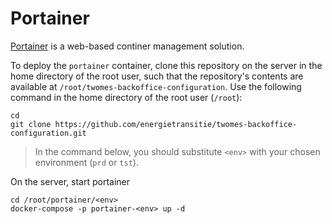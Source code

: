 # Portainer

[Portainer](https://www.portainer.io/) is a web-based continer management solution. 

To deploy the `portainer` container, clone this repository on the server in the home directory of the root user, such that the repository's contents are available at `/root/twomes-backoffice-configuration`. Use the following command in the home directory of the root user (`/root`):
```shell
cd
git clone https://github.com/energietransitie/twomes-backoffice-configuration.git
```

> In the command below, you should substitute `<env>` with your chosen environment (`prd` or `tst`).

On the server, start portainer
```shell
cd /root/portainer/<env>
docker-compose -p portainer-<env> up -d
```
